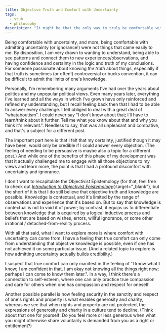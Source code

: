 ```yaml
---
title: Objective Truth and Comfort with Uncertainty
tags:
  - stub
  - philosophy
description: "It might be that the only way to truly be comfortable with uncertainty is to have confidence in one's ability to gain objective knowledge at all."
---
```


Being comfortable with uncertainty, and more, being comfortable with admitting uncertainty (or ignorance!) were not things that came easily to me. By disposition, I am very drawn to wanting to understand, being able to see patterns and connect them to new experiences/observations, and having confidence and certainty in the logic and truth of my conclusions. For someone passionate about knowing _the truth_ about things, especially if that truth is sometimes (or often!) controversial or bucks convention, it can be difficult to admit the limits of one's knowledge.

Personally, I'm remembering many arguments I've had over the years about politics and my unpopular political views. Even many years later, everything I've learned and all the ways in which I've grown have only reinforced and refined my understanding, but I recall feeling back then that I had to be able to answer every challenge. I felt obliged to deal with a great deal of "whataboutism". I could never say "I don't know about that; I'll have to learn/think about it further. Tell me what you know about that and why you think it's relevant.". Needless to say, that was all unpleasant and combative, and that's a subject for a different post.

The important part here is that I felt that my certainty, justified though it may have been, would only be credible if I could answer every objection. (The feeling of needing to be persuasive is maybe also a topic for a different post.) And while one of the benefits of this phase of my development was that it actually challenged me to engage with all those objections to my views and learn more, the point is that I had a profound discomfort with uncertainty and ignorance.

I don't want to recapitulate the Objectivist Epistemology (for that, feel free to check out [_Introduction to Objectivist Epistemology_](https://smile.amazon.com/dp/B002OSXD8C){:target="&lowbar;blank"}, but the short of it is that I do still believe that objective truth and knowledge are possible. Knowledge is contextual, and it's limited by the range of observations and experience that it's based on. But to say that knowledge is contextual is not to void it of power; by contrast, it equips us to differentiate between knowledge that is acquired by a logical inductive process and beliefs that are based on wishes, errors, willful ignorance, or some other irrational / detached-from-reality process.

With all that said, what I want to explore more is where comfort with uncertainty can come from. I have a feeling that true comfort can only come from understanding that objective knowledge is possible, even if one has not achieved it on some particular issue. (And a related topic to explore is how admitting uncertainty actually builds credibility.)

I suspect that true comfort can only manifest in the feeling of "I know what I know; I am confident in that. I am okay not knowing all the things right now; perhaps I can come to know them later.". In a way, I think there's a connection to self-esteem, where one can only practice true compassion and care for others when one has compassion and respect for oneself.

Another possible parallel is how feeling security in the sanctity and respect of one's rights and property is what enables generosity and charity, whereas we see that when rights and property are not protected, the expressions of generosity and charity in a culture tend to decline. (Think about that one for yourself: Do you feel more or less generous when what you might otherwise share voluntarily is demanded from you as a right or entitlement?)
